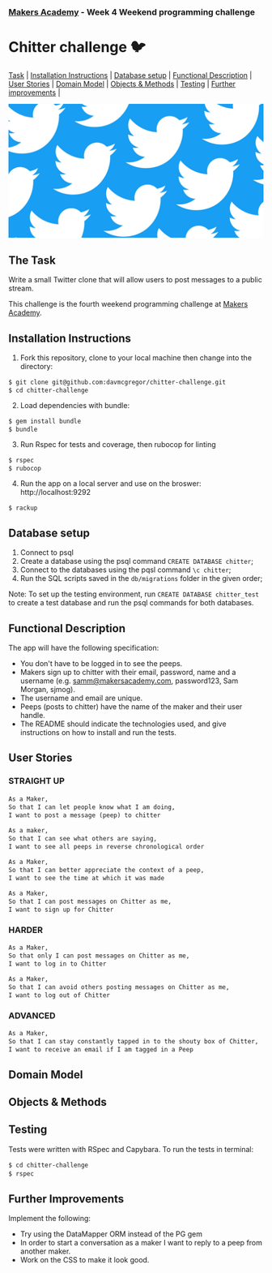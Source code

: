### [Makers Academy](http://www.makersacademy.com) - Week 4 Weekend programming challenge 

# Chitter challenge 🐦

[Task](#Task) | [Installation Instructions](#Installation) | [Database setup](#Database) | [Functional Description](#Functional_Description) | [User Stories](#User_Stories) | [Domain Model](#Domain_Model) | [Objects & Methods](#Objects_&_Methods) | [Testing](#Testing) | [Further improvements](#Further_Improvements) |

![chitter](chitter.jpg)

## <a name="Task">The Task</a>

Write a small Twitter clone that will allow users to post messages to a public stream.

This challenge is the fourth weekend programming challenge at [Makers Academy](https://github.com/makersacademy).

## <a name="Installation">Installation Instructions</a>


1. Fork this repository, clone to your local machine then change into the directory:
```
$ git clone git@github.com:davmcgregor/chitter-challenge.git
$ cd chitter-challenge
```
2. Load dependencies with bundle:
```
$ gem install bundle
$ bundle
```
3. Run Rspec for tests and coverage, then rubocop for linting
```
$ rspec
$ rubocop
```
4. Run the app on a local server and use on the broswer: http://localhost:9292

```Shell
$ rackup
```

## <a name="Database">Database setup</a>

1. Connect to psql
2. Create a database using the psql command `CREATE DATABASE chitter`;
3. Connect to the databases using the pqsl command `\c chitter`;
4. Run the SQL scripts saved in the `db/migrations` folder in the given order;

Note: To set up the testing environment, run `CREATE DATABASE chitter_test` to create a test database and run the psql commands for both databases.

## <a name="Functional_Description">Functional Description</a>

The app will have the following specification:

* You don't have to be logged in to see the peeps.
* Makers sign up to chitter with their email, password, name and a username (e.g. samm@makersacademy.com, password123, Sam Morgan, sjmog).
* The username and email are unique.
* Peeps (posts to chitter) have the name of the maker and their user handle.
* The README should indicate the technologies used, and give instructions on how to install and run the tests.

## <a name="User_Stories">User Stories</a>

### STRAIGHT UP
```
As a Maker,
So that I can let people know what I am doing,  
I want to post a message (peep) to chitter
```
```
As a maker,
So that I can see what others are saying,  
I want to see all peeps in reverse chronological order
```
```
As a Maker,
So that I can better appreciate the context of a peep,
I want to see the time at which it was made
```
```
As a Maker,
So that I can post messages on Chitter as me,
I want to sign up for Chitter
```

### HARDER
```
As a Maker,
So that only I can post messages on Chitter as me,
I want to log in to Chitter
```
```
As a Maker,
So that I can avoid others posting messages on Chitter as me,
I want to log out of Chitter
```

### ADVANCED
```
As a Maker,
So that I can stay constantly tapped in to the shouty box of Chitter,
I want to receive an email if I am tagged in a Peep
```

## <a name="Domain_Model">Domain Model</a>

## <a name="Objects_&_Methods">Objects & Methods</a>

## <a name="Testing">Testing</a>

Tests were written with RSpec and Capybara. To run the tests in terminal: 

```bash
$ cd chitter-challenge
$ rspec
```

## <a name="Further_Improvements">Further Improvements</a>

Implement the following: 
* Try using the DataMapper ORM instead of the PG gem
* In order to start a conversation as a maker I want to reply to a peep from another maker.
* Work on the CSS to make it look good.
